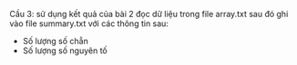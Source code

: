 Cầu 3: sử dụng kết quả của bài 2
đọc dữ liệu trong file array.txt
sau đó ghi vào file summary.txt với các thông tin sau:
- Số lượng số chẵn
- Số lượng số nguyên tố